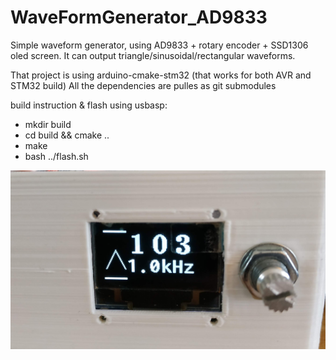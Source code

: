 # WaveFormGenerator_AD9833
Simple waveform generator, using AD9833 + rotary encoder + SSD1306 oled screen.
It can output triangle/sinusoidal/rectangular waveforms.

That project is using arduino-cmake-stm32 (that works for both AVR and STM32 build)
All the dependencies are pulles as git submodules

build instruction  & flash using usbasp:
* mkdir build
* cd build && cmake ..
* make
* bash ../flash.sh

![screenshot](schematics/pic.jpg?raw=true "front")


